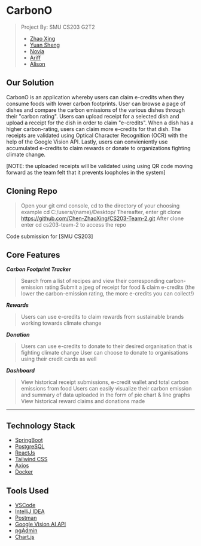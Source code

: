 # CarbonO

> Project By: SMU CS203 G2T2
> - [Zhao Xing](https://github.com/Newbieshine/)
> - [Yuan Sheng](https://github.com/ChongYuanSheng/)
> - [Novia](http://github.com/noviaantony/)
> - [Ariff](http://github.com/KimmyChanga/)
> - [Alison](https://github.com/alisonhow194) 

##  Our Solution
CarbonO is an application whereby users can claim e-credits when they consume foods with lower carbon footprints. User can browse a page of dishes and compare the carbon emissions of the various dishes through their "carbon rating". Users can upload receipt for a selected dish and upload a receipt for the dish in order to claim "e-credits". When a dish has a higher carbon-rating, users can claim more e-credits for that dish. The receipts are validated using Optical Character Recognition (OCR) with the help of the Google Vision API. Lastly, users can convieniently use accumulated e-credits to claim rewards or donate to organizations fighting climate change. 

[NOTE: the uploaded receipts will be validated using using QR code moving forward as the team felt that it prevents loopholes in the system]

## Cloning Repo
> Open your git cmd console, cd to the directory of your choosing example cd C:/users/(name)/Desktop/
> Thereafter, enter git clone https://github.com/Chen-ZhaoXing/CS203-Team-2.git
> After clone enter cd cs203-team-2 to access the repo

Code submission for [SMU CS203]

## Core Features

***Carbon Footprint Tracker***
> Search from a list of recipes and view their corresponding carbon-emission rating
> Submit a jpeg of receipt for food & claim e-credits (the lower the carbon-emission rating, the more e-credits you can collect!)

***Rewards***
> Users can use e-credits to claim rewards from sustainable brands working towards climate change

***Donation***
> Users can use e-credits to donate to their desired organisation that is fighting climate change
> User can choose to donate to organisations using their credit cards as well

***Dashboard***
> View historical receipt submissions, e-credit wallet and total carbon emissions from food
> Users can easily visualize their carbon emission and summary of data uploaded in the form of pie chart & line graphs
> View historical reward claims and donations made

---

## **Technology Stack**
- [SpringBoot](https://spring.io/projects/spring-boot)
- [PostgreSQL](https://www.postgresql.org/download/)
- [ReactJs](https://reactjs.org/) 
- [Tailwind CSS](https://tailwindcss.com/)
- [Axios](https://www.axios.com/)
- [Docker](https://www.docker.com/)

## **Tools Used**
- [VSCode](https://code.visualstudio.com/)
- [IntelliJ IDEA](https://www.jetbrains.com/idea/)
- [Postman](https://www.postman.com/)
- [Google Vision AI API](https://cloud.google.com/vision)
- [pgAdmin](https://www.pgadmin.org/)
- [Chart.js](https://www.chartjs.org/)
